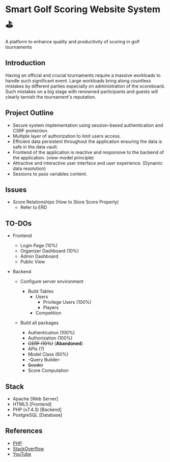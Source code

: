 # Smart Golf Scoring Website System ⛳

A platform to enhance quality and productivity of scoring in golf tournaments

## Introduction

Having an official and crucial tournaments require a massive workloads to handle such significant event. Large workloads bring along countless mistakes by different parties especially on administration of the scoreboard. Such mistakes on a big stage with renowned participants and guests will clearly tarnish the tournament's reputation.

## Project Outline
- Secure system implementation using session-based authentication and CSRF protection.
- Multiple layer of authorization to limit users access.
- Efficient data persistent throughout the application ensuring the data is safe in the data vault.
- Frontend of the application is reactive and responsive to the backend of the application. (view-model principle)
- Attractive and interactive user interface and user experience. (Dynamic data resolution)
- Sessions to pass variables content.

## Issues
- Score Relationships (How to Store Score Properly)
  - Refer to ERD

## TO-DOs
- Frontend
  - Login Page (10%)
  - Organizer Dashboard (10%)
  - Admin Dashboard
  - Public View

- Backend
  - Configure server environment
    - Build Tables
      - Users
        - Privilege Users (100%)
        - Players
      - Competition
  
  - Build all packages
    - Authentication (100%)
    - Authorization (100%)
    - ~~CSRF (10%)~~ (__Abandoned__)
    - APIs (?)
    - Model Class (60%)
    - -Query Builder-
    - ~~Seeder~~
    - Score Computation

## Stack

- Apache [Web Server]
- HTML5 [Frontend]
- PHP (v7.4.3) [Backend]
- PostgreSQL [Database]

## References

- [PHP](https://www.php.net/)
- [StackOverflow](https://stackoverflow.com/)
- [YouTube](https://www.youtube.com/)
